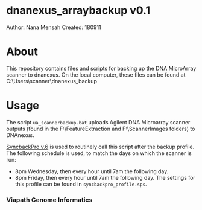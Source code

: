 # dnanexus_arraybackup v0.1
Author: Nana Mensah
Created: 180911

# About
This repository contains files and scripts for backing up the DNA MicroArray scanner to dnanexus. On the local computer, these files can be found at C:\Users\scanner\dnanexus_backup

# Usage
The script `ua_scannerbackup.bat` uploads Agilent DNA Microarray scanner outputs (found in the F:\FeatureExtraction and F:\ScannerImages folders) to DNAnexus. 

[SyncbackPro v.6](https://www.2brightsparks.com/syncback/sbpro.html) is used to routinely call this script after the backup profile. The following schedule  is used, to match the days on which the scanner is run:
- 8pm Wednesday, then every hour until 7am the following day.
- 8pm Friday, then every hour until 7am the following day.
The settings for this profile can be found in `syncbackpro_profile.sps`.

### Viapath Genome Informatics
